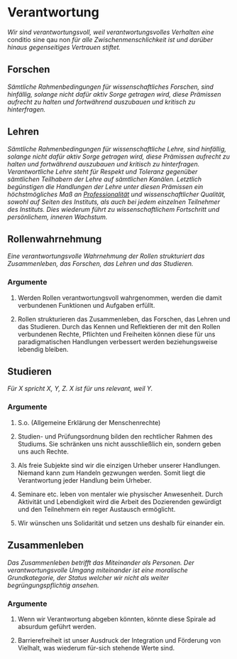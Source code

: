 # Verantwortung
*Wir sind verantwortungsvoll, weil verantwortungsvolles Verhalten eine* conditio sine qau non *für alle Zwischenmenschlichkeit ist und darüber hinaus gegenseitiges Vertrauen stiftet.*

## Forschen
*Sämtliche Rahmenbedingungen für wissenschaftliches Forschen, sind hinfällig, solange nicht dafür aktiv Sorge getragen wird, diese Prämissen aufrecht zu halten und fortwährend auszubauen und kritisch zu hinterfragen.*

## Lehren
*Sämtliche Rahmenbedingungen für wissenschaftliche Lehre, sind hinfällig, solange nicht dafür aktiv Sorge getragen wird, diese Prämissen aufrecht zu halten und fortwährend auszubauen und kritisch zu hinterfragen. Verantwortliche Lehre steht für Respekt und Toleranz gegenüber sämtlichen Teilhabern der Lehre auf sämtlichen Kanälen. Letztlich begünstigen die Handlungen der Lehre unter diesen Prämissen ein höchstmögliches Maß an [Professionalität](../contents/fields/v5a2.md) und wissenschaftlicher Qualität, sowohl auf Seiten des Instituts, als auch bei jedem einzelnen Teilnehmer des Instituts. Dies wiederum führt zu wissenschaftlichem Fortschritt und persönlichem, inneren Wachstum.*

## Rollenwahrnehmung
*Eine verantwortungsvolle Wahrnehmung der Rollen strukturiert das Zusammenleben, das Forschen, das Lehren und das Studieren.*

### Argumente
1. Werden Rollen verantwortungsvoll wahrgenommen, werden die damit verbundenen Funktionen und Aufgaben erfüllt.

2. Rollen strukturieren das Zusammenleben, das Forschen, das Lehren und das Studieren. Durch das Kennen und Reflektieren der mit den Rollen verbundenen Rechte, Pflichten und Freiheiten können diese für uns paradigmatischen Handlungen verbessert werden beziehungsweise lebendig bleiben.


## Studieren
*Für X spricht X, Y, Z.*
*X ist für uns relevant, weil Y.*

### Argumente
1. S.o. (Allgemeine Erklärung der Menschenrechte)

2. Studien- und Prüfungsordnung bilden den rechtlicher Rahmen des Studiums. Sie schränken uns nicht ausschließlich ein, sondern geben uns auch Rechte.

3. Als freie Subjekte sind wir die einzigen Urheber unserer Handlungen. Niemand kann zum Handeln gezwungen werden. Somit liegt die Verantwortung jeder Handlung beim Urheber.

4. Seminare etc. leben von mentaler wie physischer Anwesenheit. Durch Aktivität und Lebendigkeit wird die Arbeit des Dozierenden gewürdigt und den Teilnehmern ein reger Austausch ermöglicht.

5. Wir wünschen uns Solidarität und setzen uns deshalb für einander ein.

## Zusammenleben
*Das Zusammenleben betrifft das Miteinander als Personen. Der verantwortungsvolle Umgang miteinander ist eine moralische Grundkategorie, der Status welcher wir nicht als weiter begrüngungspflichtig ansehen.*

### Argumente
1. Wenn wir Verantwortung abgeben könnten, könnte diese Spirale ad absurdum geführt werden.

2. Barrierefreiheit ist unser Ausdruck der Integration und Förderung von Vielhalt, was wiederum für-sich stehende Werte sind.
